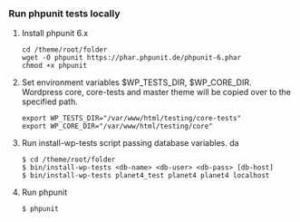 ### Run phpunit tests locally

1. Install phpunit 6.x
    ```
    cd /theme/root/folder
    wget -O phpunit https://phar.phpunit.de/phpunit-6.phar
    chmod +x phpunit
    ```
1. Set environment variables $WP_TESTS_DIR, $WP_CORE_DIR. Wordpress core, core-tests and master theme will be copied over to the specified path.
    ```
    export WP_TESTS_DIR="/var/www/html/testing/core-tests"
    export WP_CORE_DIR="/var/www/html/testing/core"
    ```
1. Run install-wp-tests script passing database variables.
    da
    ```
    $ cd /theme/root/folder
    $ bin/install-wp-tests <db-name> <db-user> <db-pass> [db-host]
    $ bin/install-wp-tests planet4_test planet4 planet4 localhost
    ```
1. Run phpunit
    ```
    $ phpunit
    ```
